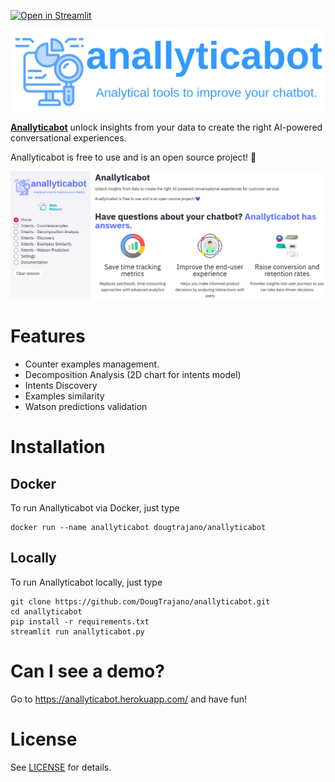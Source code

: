 [![Open in Streamlit](https://static.streamlit.io/badges/streamlit_badge_black_white.svg)](https://share.streamlit.io/dougtrajano/anallyticabot/anallyticabot.py)

![](images/anallyticabot_logo.png)

**[Anallyticabot](https://anallyticabot.herokuapp.com/)** unlock insights from your data to create the right AI-powered conversational experiences.

Anallyticabot is free to use and is an open source project! 💙

![](images/home_page.png)

# Features

- Counter examples management.
- Decomposition Analysis (2D chart for intents model)
- Intents Discovery
- Examples similarity
- Watson predictions validation

# Installation

## Docker

To run Anallyticabot via Docker, just type

```
docker run --name anallyticabot dougtrajano/anallyticabot
```

## Locally

To run Anallyticabot locally, just type

```
git clone https://github.com/DougTrajano/anallyticabot.git
cd anallyticabot
pip install -r requirements.txt
streamlit run anallyticabot.py
```

# Can I see a demo?

Go to https://anallyticabot.herokuapp.com/ and have fun!

# License

See [LICENSE](LICENSE) for details.